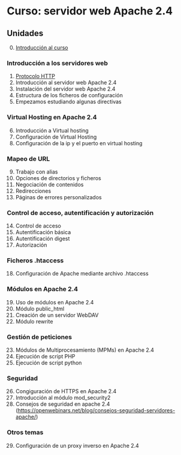 # Curso: servidor web Apache 2.4

## Unidades

0. [Introducción al curso](curso/u0)

### Introducción a los servidores web

1. [Protocolo HTTP](curso/u1) 
2. Introducción al servidor web Apache 2.4
3. Instalación del servidor web Apache 2.4
4. Estructura de los ficheros de configuración
5. Empezamos estudiando algunas directivas

### Virtual Hosting en Apache 2.4

6. Introducción a Virtual hosting
7. Configuración de Virtual Hosting
8. Configuración de la ip y el puerto en virtual hosting

### Mapeo de URL

9. Trabajo con alias
10. Opciones de directorios y ficheros
11. Negociación de contenidos
12. Redirecciones
13. Páginas de errores personalizados

### Control de acceso, autentificación y autorización

14. Control de acceso
15. Autentificación básica
16. Autentificación digest
17. Autorización

### Ficheros .htaccess

18. Configuración de Apache mediante archivo .htaccess

### Módulos en Apache 2.4

19. Uso de módulos en Apache 2.4
20. Módulo public_html
21. Creación de un servidor WebDAV
22. Módulo rewrite

### Gestión de peticiones

23. Módulos de Multiprocesamiento (MPMs) en Apache 2.4
24. Ejecución de script PHP
25. Ejecución de script python

### Seguridad

26. Congiguración de HTTPS en Apache 2.4
27. Introducción al módulo mod_security2
28. Consejos de seguridad en apache 2.4 (https://openwebinars.net/blog/consejos-seguridad-servidores-apache/)

### Otros temas

29. Configuración de un proxy inverso en Apache 2.4


